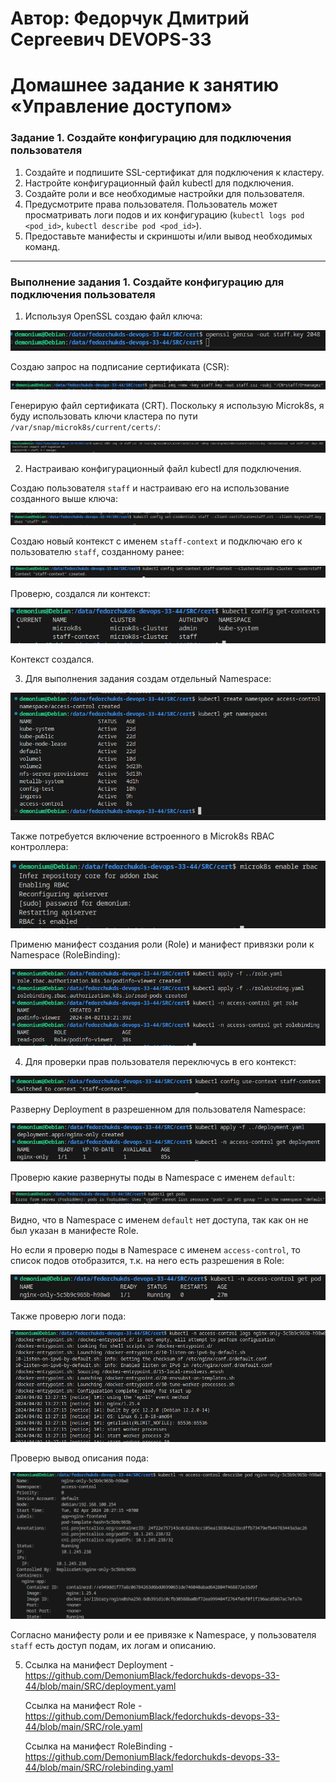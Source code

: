 # Автор: Федорчук Дмитрий Сергеевич DEVOPS-33

# Домашнее задание к занятию «Управление доступом»

### Задание 1. Создайте конфигурацию для подключения пользователя

1. Создайте и подпишите SSL-сертификат для подключения к кластеру.
2. Настройте конфигурационный файл kubectl для подключения.
3. Создайте роли и все необходимые настройки для пользователя.
4. Предусмотрите права пользователя. Пользователь может просматривать логи подов и их конфигурацию (`kubectl logs pod <pod_id>`, `kubectl describe pod <pod_id>`).
5. Предоставьте манифесты и скриншоты и/или вывод необходимых команд.

------

### Выполнение задания 1. Создайте конфигурацию для подключения пользователя

1. Используя OpenSSL создаю файл ключа:

![img_1](IMG/img_1.png)

Создаю запрос на подписание сертификата (CSR):

![img_2](IMG/img_2.png)

Генерирую файл сертификата (CRT). Поскольку я использую Microk8s, я буду использовать ключи кластера по пути `/var/snap/microk8s/current/certs/`:

![img_3](IMG/img_3.png)

2. Настраиваю конфигурационный файл kubectl для подключения.

Создаю пользователя `staff` и настраиваю его на использование созданного выше ключа:

![img_4](IMG/img_4.png)

Создаю новый контекст с именем `staff-context` и подключаю его к пользователю `staff`, созданному ранее:

![img_5](IMG/img_5.png)

Проверю, создался ли контекст:

![img_6](IMG/img_6.png)

Контекст создался.

3. Для выполнения задания создам отдельный Namespace:

![img_7](IMG/img_7.png)

Также потребуется включение встроенного в Microk8s RBAC контроллера:

![img_8](IMG/img_8.png)

Применю манифест создания роли (Role) и манифест привязки роли к Namespace (RoleBinding):

![img_9](IMG/img_9.png)

4. Для проверки прав пользователя переключусь в его контекст:

![img_10](IMG/img_10.png)

Разверну Deployment в разрешенном для пользователя Namespace:

![img_11](IMG/img_11.png)

Проверю какие развернуты поды в Namespace с именем `default`:

![img_12](IMG/img_12.png)

Видно, что в Namespace с именем `default` нет доступа, так как он не был указан в манифесте Role.

Но если я проверю поды в Namespace с именем `access-control`, то список подов отобразится, т.к. на него есть разрешения в Role:

![img_13](IMG/img_13.png)

Также проверю логи пода:

![img_14](IMG/img_14.png)

Проверю вывод описания пода:

![img_15](IMG/img_15.png)

Согласно манифесту роли и ее привязке к Namespace, у пользователя `staff` есть доступ подам, их логам и описанию.

5. Ссылка на манифест Deployment - https://github.com/DemoniumBlack/fedorchukds-devops-33-44/blob/main/SRC/deployment.yaml

   Ссылка на манифест Role - https://github.com/DemoniumBlack/fedorchukds-devops-33-44/blob/main/SRC/role.yaml

   Ссылка на манифест RoleBinding - https://github.com/DemoniumBlack/fedorchukds-devops-33-44/blob/main/SRC/rolebinding.yaml